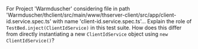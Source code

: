 For Project 'Warmduscher' considering file in path 'Warmduscher/thclient/src/main/www/thserver-client/src/app/client-id.service.spec.ts' with name 'client-id.service.spec.ts'...
Explain the role of `TestBed.inject(ClientIdService)` in this test suite. How does this differ from directly instantiating a new `ClientIdService` object using `new ClientIdService()`?